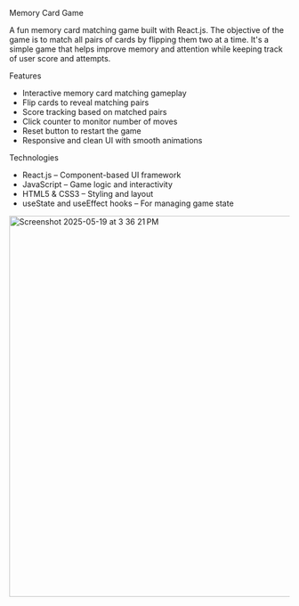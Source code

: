 Memory Card Game

A fun memory card matching game built with React.js. The objective of the game is to match all pairs of cards by flipping them two at a time. It's a simple game that helps improve memory and attention while keeping track of user score and attempts.

Features

- Interactive memory card matching gameplay
- Flip cards to reveal matching pairs
- Score tracking based on matched pairs
- Click counter to monitor number of moves
- Reset button to restart the game
- Responsive and clean UI with smooth animations

Technologies

- React.js – Component-based UI framework
- JavaScript – Game logic and interactivity
- HTML5 & CSS3 – Styling and layout
- useState and useEffect hooks – For managing game state

<img width="684" alt="Screenshot 2025-05-19 at 3 36 21 PM" src="https://github.com/user-attachments/assets/39355227-b770-4a5e-903a-70a1e8a39fc3" />


